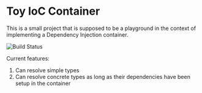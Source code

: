 # Toy IoC Container
This is a small project that is supposed to be a playground in the context of implementing a Dependency Injection container.

![Build Status](https://travis-ci.org/emwiechnik/toy-ioc.svg?branch=master)

Current features:
1. Can resolve simple types
2. Can resolve concrete types as long as their dependencies have been setup in the container
